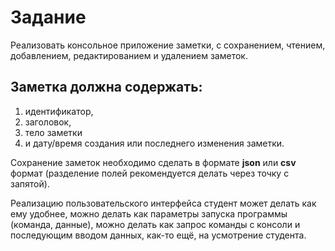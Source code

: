 # Задание
Реализовать консольное приложение заметки, с сохранением, чтением,
добавлением, редактированием и удалением заметок. 
## Заметка должна содержать:
1. идентификатор,
1. заголовок,
1. тело заметки
1. и дату/время создания или последнего изменения заметки. 

Сохранение заметок необходимо сделать в
формате **json** или **csv** формат (разделение полей рекомендуется делать через
точку с запятой). 

Реализацию пользовательского интерфейса студент может
делать как ему удобнее, можно делать как параметры запуска программы
(команда, данные), можно делать как запрос команды с консоли и
последующим вводом данных, как-то ещё, на усмотрение студента.